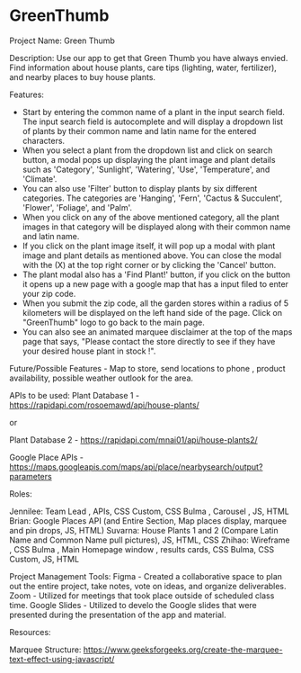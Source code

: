 # GreenThumb

Project Name: Green Thumb

Description: Use our app to get that Green Thumb you have always envied. Find information about house plants, 
care tips (lighting, water, fertilizer), and nearby places to buy house plants.

Features: 

* Start by entering the common name of a plant in the input search field. The input search field is autocomplete and will display a dropdown list of plants by their common name and latin name for the entered characters. 
* When you select a plant from the dropdown list and click on search button, a modal pops up displaying the plant image and plant details such as 'Category', 'Sunlight', 'Watering', 'Use', 'Temperature', and 'Climate'.
* You can also use 'Filter' button to display plants by six different categories. The categories are 'Hanging', 'Fern', 'Cactus & Succulent', 'Flower', 'Foliage', and 'Palm'.
* When you click on any of the above mentioned category, all the plant images in that category will be displayed along with their common name and latin name. 
* If you click on the plant image itself, it will pop up a modal with plant image and plant details as mentioned above. You can close the modal with the (X) at the top right corner or by clicking the 'Cancel' button.
* The plant modal also has a 'Find Plant!' button, if you click on the button it opens up a new page with a google map that has a input filed to enter your zip code. 
* When you submit the zip code, all the garden stores within a radius of 5 kilometers will be displayed on the left hand side of the page. Click on "GreenThumb" logo to go back to the main page. 
* You can also see an animated marquee disclaimer at the top of the maps page that says, "Please contact the store directly to see if they have your desired house plant in stock !".

Future/Possible Features - Map to store, send locations to phone , product availability, possible weather outlook for the area.

APIs to be used: 
Plant Database 1 -
https://rapidapi.com/rosoemawd/api/house-plants/

or

Plant Database 2 - 
https://rapidapi.com/mnai01/api/house-plants2/

Google Place APIs - https://maps.googleapis.com/maps/api/place/nearbysearch/output?parameters

Roles: 

Jennilee: Team Lead , APIs, CSS Custom, CSS Bulma , Carousel , JS, HTML
Brian: Google Places API (and Entire Section, Map places display, marquee and pin drops, JS, HTML)
Suvarna: House Plants 1 and 2 (Compare Latin Name and Common Name pull pictures), JS, HTML, CSS 
Zhihao: Wireframe , CSS Bulma , Main Homepage window , results cards, CSS Bulma, CSS Custom, JS, HTML


Project Management Tools: 
Figma - Created a collaborative space to plan out the entire project, take notes, vote on ideas, and organize deliverables.
Zoom - Utilized for meetings that took place outside of scheduled class time.
Google Slides - Utilized to develo the Google slides that were presented during the presentation of the app and material.


Resources:

Marquee Structure: https://www.geeksforgeeks.org/create-the-marquee-text-effect-using-javascript/
